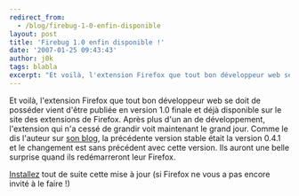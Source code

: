 ```yaml
---
redirect_from:
  - /blog/firebug-1-0-enfin-disponible
layout: post
title: 'Firebug 1.0 enfin disponible !'
date: '2007-01-25 09:43:43'
author: j0k
tags: blabla
excerpt: "Et voilà, l'extension Firefox que tout bon développeur web se doit de posséder vient d'être publiée en version 1.0 finale et déjà disponible sur le site des extensions de Firefox.     \nAprès plus d'un an de développement, l'extension qui n'a cessé de grandir voit maintenant le grand jour.   Comme le dis l'auteur sur [son      …"
---
```


Et voilà, l'extension Firefox que tout bon développeur web se doit de posséder vient d'être publiée en version 1.0 finale et déjà disponible sur le site des extensions de Firefox.
Après plus d'un an de développement, l'extension qui n'a cessé de grandir voit maintenant le grand jour.   Comme le dis l'auteur sur [son blog](http://www.getfirebug.com/blog/2007/01/24/one-dot-oh), la précédente version stable était la version 0.4.1 et le changement est sans précédent avec cette version. Ils auront une belle surprise quand ils redémarreront leur Firefox.

[Installez](https://addons.mozilla.org/firefox/1843/) tout de suite cette mise à jour (si Firefox ne vous a pas encore invité à le faire !)
